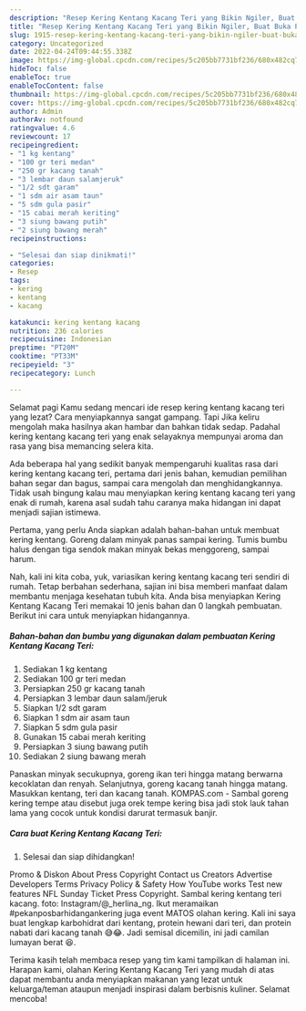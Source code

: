 ```yaml
---
description: "Resep Kering Kentang Kacang Teri yang Bikin Ngiler, Buat Buka Puasa Lezat"
title: "Resep Kering Kentang Kacang Teri yang Bikin Ngiler, Buat Buka Puasa Lezat"
slug: 1915-resep-kering-kentang-kacang-teri-yang-bikin-ngiler-buat-buka-puasa-lezat
category: Uncategorized
date: 2022-04-24T09:44:55.338Z
image: https://img-global.cpcdn.com/recipes/5c205bb7731bf236/680x482cq70/kering-kentang-kacang-teri-foto-resep-utama.jpg
hideToc: false
enableToc: true
enableTocContent: false
thumbnail: https://img-global.cpcdn.com/recipes/5c205bb7731bf236/680x482cq70/kering-kentang-kacang-teri-foto-resep-utama.jpg
cover: https://img-global.cpcdn.com/recipes/5c205bb7731bf236/680x482cq70/kering-kentang-kacang-teri-foto-resep-utama.jpg
author: Admin
authorAv: notfound
ratingvalue: 4.6
reviewcount: 17
recipeingredient:
- "1 kg kentang"
- "100 gr teri medan"
- "250 gr kacang tanah"
- "3 lembar daun salamjeruk"
- "1/2 sdt garam"
- "1 sdm air asam taun"
- "5 sdm gula pasir"
- "15 cabai merah keriting"
- "3 siung bawang putih"
- "2 siung bawang merah"
recipeinstructions:

- "Selesai dan siap dinikmati!"
categories:
- Resep
tags:
- kering
- kentang
- kacang

katakunci: kering kentang kacang 
nutrition: 236 calories
recipecuisine: Indonesian
preptime: "PT20M"
cooktime: "PT33M"
recipeyield: "3"
recipecategory: Lunch

---
```



Selamat pagi Kamu sedang mencari ide resep kering kentang kacang teri yang lezat? Cara menyiapkannya sangat gampang. Tapi Jika keliru mengolah maka hasilnya akan hambar dan bahkan tidak sedap. Padahal kering kentang kacang teri yang enak selayaknya mempunyai aroma dan rasa yang bisa memancing selera kita.


Ada beberapa hal yang sedikit banyak mempengaruhi kualitas rasa dari kering kentang kacang teri, pertama dari jenis bahan, kemudian pemilihan bahan segar dan bagus, sampai cara mengolah dan menghidangkannya. Tidak usah bingung kalau mau menyiapkan kering kentang kacang teri yang enak di rumah, karena asal sudah tahu caranya maka hidangan ini dapat menjadi sajian istimewa.

Pertama, yang perlu Anda siapkan adalah bahan-bahan untuk membuat kering kentang. Goreng dalam minyak panas sampai kering. Tumis bumbu halus dengan tiga sendok makan minyak bekas menggoreng, sampai harum.


Nah, kali ini kita coba, yuk, variasikan kering kentang kacang teri sendiri di rumah. Tetap berbahan sederhana, sajian ini bisa memberi manfaat dalam membantu menjaga kesehatan tubuh kita. Anda bisa menyiapkan Kering Kentang Kacang Teri memakai 10 jenis bahan dan 0 langkah pembuatan. Berikut ini cara untuk menyiapkan hidangannya.

<!--inarticleads1-->

##### Bahan-bahan dan bumbu yang digunakan dalam pembuatan Kering Kentang Kacang Teri:

1. Sediakan 1 kg kentang
1. Sediakan 100 gr teri medan
1. Persiapkan 250 gr kacang tanah
1. Persiapkan 3 lembar daun salam/jeruk
1. Siapkan 1/2 sdt garam
1. Siapkan 1 sdm air asam taun
1. Siapkan 5 sdm gula pasir
1. Gunakan 15 cabai merah keriting
1. Persiapkan 3 siung bawang putih
1. Sediakan 2 siung bawang merah


Panaskan minyak secukupnya, goreng ikan teri hingga matang berwarna kecoklatan dan renyah. Selanjutnya, goreng kacang tanah hingga matang. Masukkan kentang, teri dan kacang tanah. KOMPAS.com - Sambal goreng kering tempe atau disebut juga orek tempe kering bisa jadi stok lauk tahan lama yang cocok untuk kondisi darurat termasuk banjir. 

<!--inarticleads2-->

##### Cara buat Kering Kentang Kacang Teri:


1. Selesai dan siap dihidangkan!

Promo &amp; Diskon About Press Copyright Contact us Creators Advertise Developers Terms Privacy Policy &amp; Safety How YouTube works Test new features NFL Sunday Ticket Press Copyright. Sambal kering kentang teri kacang. foto: Instagram/@_herlina_ng. Ikut meramaikan #pekanposbarhidangankering juga event MATOS olahan kering. Kali ini saya buat lengkap karbohidrat dari kentang, protein hewani dari teri, dan protein nabati dari kacang tanah 😅😂. Jadi semisal dicemilin, ini jadi camilan lumayan berat 😆. 

Terima kasih telah membaca resep yang tim kami tampilkan di halaman ini. Harapan kami, olahan Kering Kentang Kacang Teri yang mudah di atas dapat membantu anda menyiapkan makanan yang lezat untuk keluarga/teman ataupun menjadi inspirasi dalam berbisnis kuliner. Selamat mencoba!
